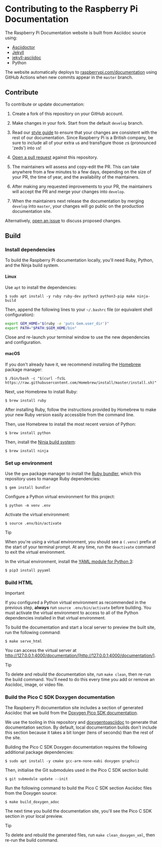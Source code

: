 # Contributing to the Raspberry Pi Documentation

The Raspberry Pi Documentation website is built from Asciidoc source using:

* [Asciidoctor](https://asciidoctor.org/)
* [Jekyll](https://jekyllrb.com/)
* [jekyll-asciidoc](https://github.com/asciidoctor/jekyll-asciidoc)
* Python

The website automatically deploys to [raspberrypi.com/documentation](raspberrypi.com/documentation) using GitHub Actions when new commits appear in the `master` branch.

## Contribute

To contribute or update documentation:

1. Create a fork of this repository on your GitHub account.

1. Make changes in your fork. Start from the default `develop` branch.

1. Read our [style guide](https://github.com/raspberrypi/style-guide/blob/master/style-guide.md) to ensure that your changes are consistent with the rest of our documentation. Since Raspberry Pi is a British company, be sure to include all of your extra `u`s and transfigure those `z`s (pronounced 'zeds') into `s`s!

1. [Open a pull request](https://docs.github.com/en/github/collaborating-with-pull-requests/proposing-changes-to-your-work-with-pull-requests/creating-a-pull-request-from-a-fork) against this repository.

1. The maintainers will assess and copy-edit the PR. This can take anywhere from a few minutes to a few days, depending on the size of your PR, the time of year, and the availability of the maintainers.

1. After making any requested improvements to your PR, the maintainers will accept the PR and merge your changes into `develop`.

1. When the maintainers next release the documentation by merging `develop` into `master`, your changes will go public on the production documentation site.

Alternatively, [open an issue](https://github.com/raspberrypi/documentation/issues) to discuss proposed changes.

## Build

### Install dependencies

To build the Raspberry Pi documentation locally, you'll need Ruby, Python, and the Ninja build system.

#### Linux

Use `apt` to install the dependencies:

```console
$ sudo apt install -y ruby ruby-dev python3 python3-pip make ninja-build
```

Then, append the following lines to your `~/.bashrc` file (or equivalent shell configuration):

```bash
export GEM_HOME="$(ruby -e 'puts Gem.user_dir')"
export PATH="$PATH:$GEM_HOME/bin"
```

Close and re-launch your terminal window to use the new dependencies and configuration.

#### macOS

If you don't already have it, we recommend installing the [Homebrew](https://brew.sh/) package manager: 

```console
$ /bin/bash -c "$(curl -fsSL https://raw.githubusercontent.com/Homebrew/install/master/install.sh)"
```

Next, use Homebrew to install Ruby:

```console
$ brew install ruby
```

After installing Ruby, follow the instructions provided by Homebrew to make your new Ruby version easily accessible from the command line.

Then, use Homebrew to install the most recent version of Python:

```console
$ brew install python
```

Then, install the [Ninja build system](https://formulae.brew.sh/formula/ninja#default):

```console
$ brew install ninja
```

### Set up environment

Use the `gem` package manager to install the [Ruby bundler](https://bundler.io/), which this repository uses to manage Ruby dependencies:

```console
$ gem install bundler
```

Configure a Python virtual environment for this project:

```console
$ python -m venv .env
```

Activate the virtual environment:

```console
$ source .env/bin/activate
```

> [!TIP]
> When you're using a virtual environment, you should see a `(.venv)` prefix at the start of your terminal prompt. At any time, run the `deactivate` command to exit the virtual environment.

In the virtual environment, install the [YAML module for Python 3](https://formulae.brew.sh/formula/pyyaml#default):

```console
$ pip3 install pyyaml
```

### Build HTML

> [!IMPORTANT]
> If you configured a Python virtual environment as recommended in the previous step, **always** run `source .env/bin/activate` before building. You must activate the virtual environment to access to all of the Python dependencies installed in that virtual environment.

To build the documentation and start a local server to preview the built site, run the following command:

```console
$ make serve_html
```

You can access the virtual server at http://127.0.0.1:4000/documentation/[http://127.0.0.1:4000/documentation/].

> [!TIP]
> To delete and rebuild the documentation site, run `make clean`, then re-run the build command. You'll need to do this every time you add or remove an Asciidoc, image, or video file.


### Build the Pico C SDK Doxygen documentation

The Raspberry Pi documentation site includes a section of generated Asciidoc that we build from the [Doxygen Pico SDK documentation](https://github.com/raspberrypi/pico-sdk).

We use the tooling in this repository and [doxygentoasciidoc](https://github.com/raspberrypi/doxygentoasciidoc) to generate that documentation section. By default, local documentation builds don't include this section because it takes a bit longer (tens of seconds) than the rest of the site.

Building the Pico C SDK Doxygen documentation requires the following additional package dependencies:

```console
$ sudo apt install -y cmake gcc-arm-none-eabi doxygen graphviz
```

Then, initialise the Git submodules used in the Pico C SDK section build:

```console
$ git submodule update --init
```

Run the following command to build the Pico C SDK section Asciidoc files from the Doxygen source:

```console
$ make build_doxygen_adoc
```

The next time you build the documentation site, you'll see the Pico C SDK section in your local preview.

> [!TIP]
> To delete and rebuild the generated files, run `make clean_doxygen_xml`, then re-run the build command.


